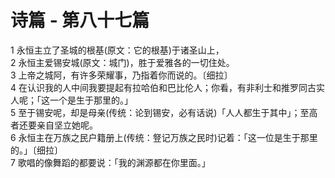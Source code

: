 # 诗篇 - 第八十七篇
  
 1 永恒主立了圣城的根基(原文：它的根基)于诸圣山上，  
 2 永恒主爱锡安城(原文：城门)，胜于爱雅各的一切住处。  
 3 上帝之城阿，有许多荣耀事，乃指着你而说的。〔细拉〕  
 4 在认识我的人中间我要提起有拉哈伯和巴比伦人；你看，有非利士和推罗同古实人呢；「这一个是生于那里的。」  
 5 至于锡安呢，却是母亲(传统：论到锡安，必有话说)「人人都生于其中」；至高者还要亲自坚立她呢。  
 6 永恒主在万族之民户籍册上(传统：豋记万族之民时)记着：「这一位是生于那里的。」〔细拉〕  
 7 歌唱的像舞蹈的都要说：「我的渊源都在你里面。」